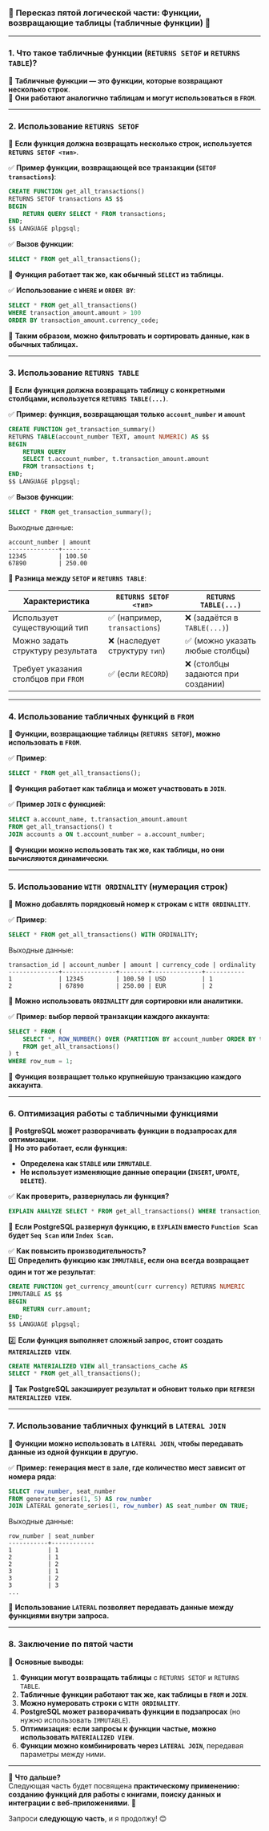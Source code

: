 ### 🔹 **Пересказ пятой логической части: Функции, возвращающие таблицы (табличные функции)** 🔹

---

### **1. Что такое табличные функции (`RETURNS SETOF` и `RETURNS TABLE`)?**

📌 **Табличные функции — это функции, которые возвращают несколько строк**.  
📌 **Они работают аналогично таблицам и могут использоваться в `FROM`**.

---

### **2. Использование `RETURNS SETOF`**

📌 **Если функция должна возвращать несколько строк, используется `RETURNS SETOF <тип>`**.

✅ **Пример функции, возвращающей все транзакции (`SETOF transactions`)**:

```sql
CREATE FUNCTION get_all_transactions()  
RETURNS SETOF transactions AS $$  
BEGIN  
    RETURN QUERY SELECT * FROM transactions;  
END;  
$$ LANGUAGE plpgsql;
```

✅ **Вызов функции**:

```sql
SELECT * FROM get_all_transactions();
```

🔹 **Функция работает так же, как обычный `SELECT` из таблицы.**

✅ **Использование с `WHERE` и `ORDER BY`**:

```sql
SELECT * FROM get_all_transactions()  
WHERE transaction_amount.amount > 100  
ORDER BY transaction_amount.currency_code;
```

📌 **Таким образом, можно фильтровать и сортировать данные, как в обычных таблицах.**

---

### **3. Использование `RETURNS TABLE`**

📌 **Если функция должна возвращать таблицу с конкретными столбцами, используется `RETURNS TABLE(...)`**.

✅ **Пример: функция, возвращающая только `account_number` и `amount`**

```sql
CREATE FUNCTION get_transaction_summary()  
RETURNS TABLE(account_number TEXT, amount NUMERIC) AS $$  
BEGIN  
    RETURN QUERY  
    SELECT t.account_number, t.transaction_amount.amount  
    FROM transactions t;  
END;  
$$ LANGUAGE plpgsql;
```

✅ **Вызов функции**:

```sql
SELECT * FROM get_transaction_summary();
```

Выходные данные:

```
account_number | amount
--------------+--------
12345         | 100.50
67890         | 250.00
```

📌 **Разница между `SETOF` и `RETURNS TABLE`**:

|Характеристика|`RETURNS SETOF <тип>`|`RETURNS TABLE(...)`|
|---|---|---|
|Использует существующий тип|✅ (например, `transactions`)|❌ (задаётся в `TABLE(...)`)|
|Можно задать структуру результата|❌ (наследует структуру `тип`)|✅ (можно указать любые столбцы)|
|Требует указания столбцов при `FROM`|✅ (если `RECORD`)|❌ (столбцы задаются при создании)|

---

### **4. Использование табличных функций в `FROM`**

📌 **Функции, возвращающие таблицы (`RETURNS SETOF`), можно использовать в `FROM`**.

✅ **Пример**:

```sql
SELECT * FROM get_all_transactions();
```

🔹 **Функция работает как таблица и может участвовать в `JOIN`**.

✅ **Пример `JOIN` с функцией**:

```sql
SELECT a.account_name, t.transaction_amount.amount  
FROM get_all_transactions() t  
JOIN accounts a ON t.account_number = a.account_number;
```

📌 **Функции можно использовать так же, как таблицы, но они вычисляются динамически**.

---

### **5. Использование `WITH ORDINALITY` (нумерация строк)**

📌 **Можно добавлять порядковый номер к строкам с `WITH ORDINALITY`**.

✅ **Пример**:

```sql
SELECT * FROM get_all_transactions() WITH ORDINALITY;
```

Выходные данные:

```
transaction_id | account_number | amount | currency_code | ordinality
--------------+---------------+--------+--------------+-----------
1             | 12345         | 100.50 | USD          | 1
2             | 67890         | 250.00 | EUR          | 2
```

📌 **Можно использовать `ORDINALITY` для сортировки или аналитики.**

✅ **Пример: выбор первой транзакции каждого аккаунта**:

```sql
SELECT * FROM (
    SELECT *, ROW_NUMBER() OVER (PARTITION BY account_number ORDER BY transaction_amount.amount DESC) AS row_num  
    FROM get_all_transactions()
) t  
WHERE row_num = 1;
```

🔹 **Функция возвращает только крупнейшую транзакцию каждого аккаунта**.

---

### **6. Оптимизация работы с табличными функциями**

📌 **PostgreSQL может разворачивать функции в подзапросах для оптимизации**.  
📌 **Но это работает, если функция:**

- **Определена как `STABLE` или `IMMUTABLE`**.
- **Не использует изменяющие данные операции (`INSERT`, `UPDATE`, `DELETE`)**.

✅ **Как проверить, развернулась ли функция?**

```sql
EXPLAIN ANALYZE SELECT * FROM get_all_transactions() WHERE transaction_amount.amount > 100;
```

📌 **Если PostgreSQL развернул функцию, в `EXPLAIN` вместо `Function Scan` будет `Seq Scan` или `Index Scan`.**

✅ **Как повысить производительность?**  
1️⃣ **Определить функцию как `IMMUTABLE`, если она всегда возвращает один и тот же результат**:

```sql
CREATE FUNCTION get_currency_amount(curr currency) RETURNS NUMERIC  
IMMUTABLE AS $$  
BEGIN  
    RETURN curr.amount;  
END;  
$$ LANGUAGE plpgsql;
```

2️⃣ **Если функция выполняет сложный запрос, стоит создать `MATERIALIZED VIEW`**.

```sql
CREATE MATERIALIZED VIEW all_transactions_cache AS  
SELECT * FROM get_all_transactions();
```

📌 **Так PostgreSQL закэширует результат и обновит только при `REFRESH MATERIALIZED VIEW`.**

---

### **7. Использование табличных функций в `LATERAL JOIN`**

📌 **Функции можно использовать в `LATERAL JOIN`, чтобы передавать данные из одной функции в другую.**

✅ **Пример: генерация мест в зале, где количество мест зависит от номера ряда**:

```sql
SELECT row_number, seat_number  
FROM generate_series(1, 5) AS row_number  
JOIN LATERAL generate_series(1, row_number) AS seat_number ON TRUE;
```

Выходные данные:

```
row_number | seat_number
-----------+------------
1          | 1
2          | 1
2          | 2
3          | 1
3          | 2
3          | 3
...
```

📌 **Использование `LATERAL` позволяет передавать данные между функциями внутри запроса.**

---

### **8. Заключение по пятой части**

📌 **Основные выводы:**

1. **Функции могут возвращать таблицы** с `RETURNS SETOF` и `RETURNS TABLE`.
2. **Табличные функции работают так же, как таблицы в `FROM` и `JOIN`**.
3. **Можно нумеровать строки с `WITH ORDINALITY`**.
4. **PostgreSQL может разворачивать функции в подзапросах** (но нужно использовать `IMMUTABLE`).
5. **Оптимизация: если запросы к функции частые, можно использовать `MATERIALIZED VIEW`**.
6. **Функции можно комбинировать через `LATERAL JOIN`**, передавая параметры между ними.

---

🔹 **Что дальше?**  
Следующая часть будет посвящена **практическому применению: созданию функций для работы с книгами, поиску данных и интеграции с веб-приложениями**. 🚀

Запроси **следующую часть**, и я продолжу! 😊